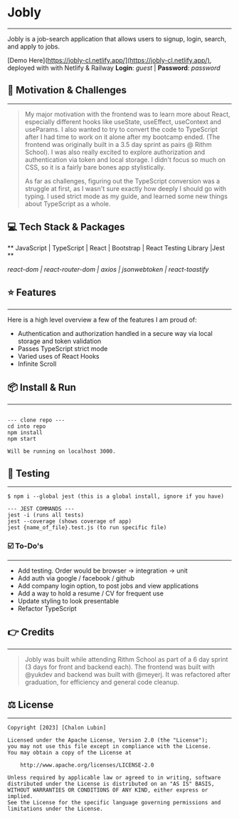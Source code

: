 # Jobly

---

Jobly is a job-search application that allows users to signup, login, search, and apply to jobs.

[Demo Here](https://jobly-cl.netlify.app/](https://jobly-cl.netlify.app/), deployed with with Netlify & Railway
**Login**: _guest_ | **Password**: _password_

## 🧐 Motivation & Challenges

---

> My major motivation with the frontend was to learn more about React, especially different hooks like useState, useEffect, useContext and useParams. I also wanted to try to convert the code to TypeScript after I had time to work on it alone after my bootcamp ended. (The frontend was originally built in a 3.5 day sprint as pairs @ Rithm School). I was also really excited to explore authorization and authentication via token and local storage. I didn't focus so much on CSS, so it is a fairly bare bones app stylistically.
>
> As far as challenges, figuring out the TypeScript conversion was a struggle at first, as I wasn't sure exactly how deeply I should go with typing. I used strict mode as my guide, and learned some new things about TypeScript as a whole.

## 💻 Tech Stack & Packages

** JavaScript | TypeScript | React | Bootstrap | React Testing Library |Jest **

_react-dom | react-router-dom | axios | jsonwebtoken | react-toastify_

## ⭐️ Features

---

Here is a high level overview a few of the features I am proud of:

- Authentication and authorization handled in a secure way via local storage and token validation
- Passes TypeScript strict mode
- Varied uses of React Hooks
- Infinite Scroll

## 📦 Install & Run

---

```shell

--- clone repo ---
cd into repo
npm install
npm start

Will be running on localhost 3000.
```

## 🧪 Testing

---

```shell
$ npm i --global jest (this is a global install, ignore if you have)

--- JEST COMMANDS ---
jest -i (runs all tests)
jest --coverage (shows coverage of app)
jest {name_of_file}.test.js (to run specific file)

```

### ☑️ To-Do's

---

- Add testing. Order would be browser -> integration -> unit
- Add auth via google / facebook / github
- Add company login option, to post jobs and view applications
- Add a way to hold a resume / CV for frequent use
- Update styling to look presentable
- Refactor TypeScript

## 👉 Credits

---

> Jobly was built while attending Rithm School as part of a 6 day sprint (3 days for front and backend each). The frontend was built with @yukdev and backend was built with @meyerj. It was refactored after graduation, for efficiency and general code cleanup.

## ⚖️ License

---

```
Copyright [2023] [Chalon Lubin]

Licensed under the Apache License, Version 2.0 (the "License");
you may not use this file except in compliance with the License.
You may obtain a copy of the License at

    http://www.apache.org/licenses/LICENSE-2.0

Unless required by applicable law or agreed to in writing, software
distributed under the License is distributed on an "AS IS" BASIS,
WITHOUT WARRANTIES OR CONDITIONS OF ANY KIND, either express or implied.
See the License for the specific language governing permissions and
limitations under the License.
```
